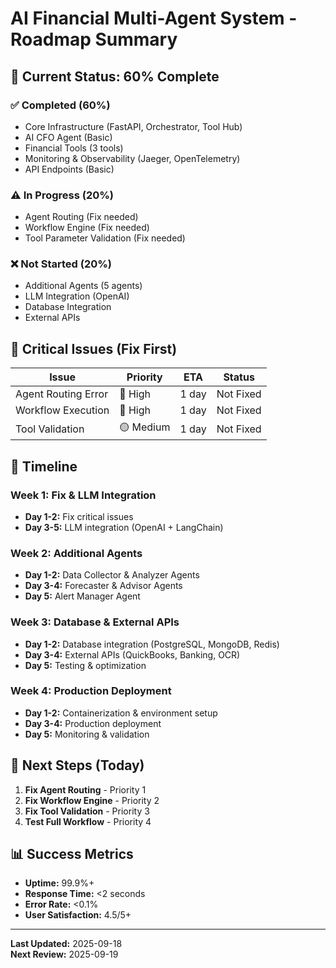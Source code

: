 # AI Financial Multi-Agent System - Roadmap Summary

## 🎯 **Current Status: 60% Complete**

### ✅ **Completed (60%)**
- Core Infrastructure (FastAPI, Orchestrator, Tool Hub)
- AI CFO Agent (Basic)
- Financial Tools (3 tools)
- Monitoring & Observability (Jaeger, OpenTelemetry)
- API Endpoints (Basic)

### ⚠️ **In Progress (20%)**
- Agent Routing (Fix needed)
- Workflow Engine (Fix needed)
- Tool Parameter Validation (Fix needed)

### ❌ **Not Started (20%)**
- Additional Agents (5 agents)
- LLM Integration (OpenAI)
- Database Integration
- External APIs

## 🚨 **Critical Issues (Fix First)**

| Issue | Priority | ETA | Status |
|-------|----------|-----|---------|
| Agent Routing Error | 🔴 High | 1 day | Not Fixed |
| Workflow Execution | 🔴 High | 1 day | Not Fixed |
| Tool Validation | 🟡 Medium | 1 day | Not Fixed |

## 📅 **Timeline**

### **Week 1: Fix & LLM Integration**
- **Day 1-2:** Fix critical issues
- **Day 3-5:** LLM integration (OpenAI + LangChain)

### **Week 2: Additional Agents**
- **Day 1-2:** Data Collector & Analyzer Agents
- **Day 3-4:** Forecaster & Advisor Agents
- **Day 5:** Alert Manager Agent

### **Week 3: Database & External APIs**
- **Day 1-2:** Database integration (PostgreSQL, MongoDB, Redis)
- **Day 3-4:** External APIs (QuickBooks, Banking, OCR)
- **Day 5:** Testing & optimization

### **Week 4: Production Deployment**
- **Day 1-2:** Containerization & environment setup
- **Day 3-4:** Production deployment
- **Day 5:** Monitoring & validation

## 🎯 **Next Steps (Today)**

1. **Fix Agent Routing** - Priority 1
2. **Fix Workflow Engine** - Priority 2  
3. **Fix Tool Validation** - Priority 3
4. **Test Full Workflow** - Priority 4

## 📊 **Success Metrics**

- **Uptime:** 99.9%+
- **Response Time:** <2 seconds
- **Error Rate:** <0.1%
- **User Satisfaction:** 4.5/5+

---

**Last Updated:** 2025-09-18  
**Next Review:** 2025-09-19
